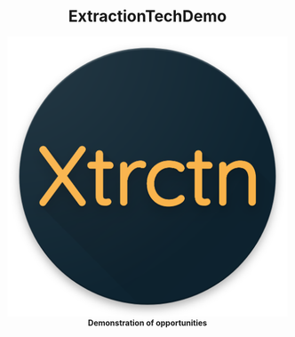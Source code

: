 <h1 align="center">ExtractionTechDemo</h1>

<div align="center">
  <img src="media/icon.png"/>
</div>
<div align="center">
  <strong>Demonstration of opportunities</strong>
</div>